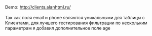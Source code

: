 Demo: http://clients.alanhtml.ru/   <br><br>
Так как поля email и phone являются уникальными для таблицы с Клиентами, для лучшего тестирования фильтрации по нескольким параметрам я добавил дополнительное поле age